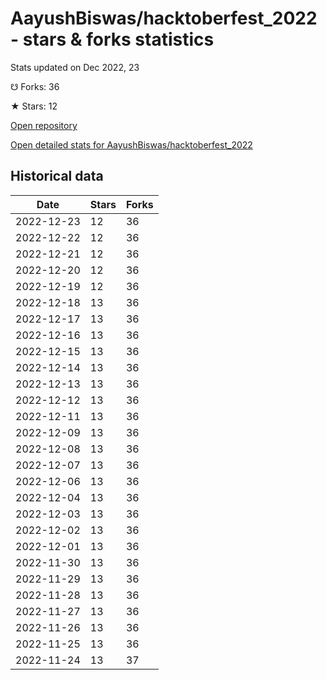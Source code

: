 # AayushBiswas/hacktoberfest_2022 - stars & forks statistics

Stats updated on Dec 2022, 23

☋ Forks: 36

★ Stars: 12

[Open repository](https://github.com/AayushBiswas/hacktoberfest_2022)

[Open detailed stats for AayushBiswas/hacktoberfest_2022](https://reviewgithub.com/rep/AayushBiswas/hacktoberfest_2022)

## Historical data
| Date | Stars | Forks |
|------|-------|-------|
| 2022-12-23 | 12 | 36 | 
| 2022-12-22 | 12 | 36 | 
| 2022-12-21 | 12 | 36 | 
| 2022-12-20 | 12 | 36 | 
| 2022-12-19 | 12 | 36 | 
| 2022-12-18 | 13 | 36 | 
| 2022-12-17 | 13 | 36 | 
| 2022-12-16 | 13 | 36 | 
| 2022-12-15 | 13 | 36 | 
| 2022-12-14 | 13 | 36 | 
| 2022-12-13 | 13 | 36 | 
| 2022-12-12 | 13 | 36 | 
| 2022-12-11 | 13 | 36 | 
| 2022-12-09 | 13 | 36 | 
| 2022-12-08 | 13 | 36 | 
| 2022-12-07 | 13 | 36 | 
| 2022-12-06 | 13 | 36 | 
| 2022-12-04 | 13 | 36 | 
| 2022-12-03 | 13 | 36 | 
| 2022-12-02 | 13 | 36 | 
| 2022-12-01 | 13 | 36 | 
| 2022-11-30 | 13 | 36 | 
| 2022-11-29 | 13 | 36 | 
| 2022-11-28 | 13 | 36 | 
| 2022-11-27 | 13 | 36 | 
| 2022-11-26 | 13 | 36 | 
| 2022-11-25 | 13 | 36 | 
| 2022-11-24 | 13 | 37 | 

